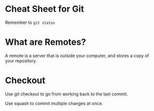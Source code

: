 # Cheat Sheet for Git

Remember to `git status`

# What are Remotes?

A remote is a server that is outside your computer, and stores a copy of your
repository.

# Checkout

Use  git checkout to go from working back to the last commit.

Use squash to commit multiple changes at once.

